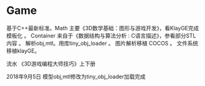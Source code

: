 # Game
基于C++最新标准。Math 主要《3D数学基础：图形与游戏开发》，看KlayGE完成模板化  。
Container 来自于《数据结构与算法分析 : C语言描述》，参看部分STL内容  。
解析obj,mtl。用库tiny_obj_loader 。
图片解析移植 COCOS 。
文件系统移植klayGE。

流水
《3D游戏编程大师技巧》上下册

2018年9月5日
模型obj,mtl修改为tiny_obj_loader加载完成

